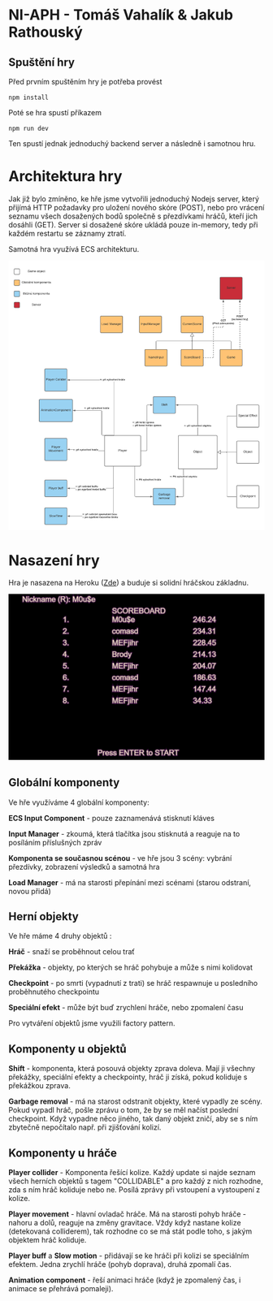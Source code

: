 # NI-APH - Tomáš Vahalík & Jakub Rathouský

## Spuštění hry
Před prvním spuštěním hry je potřeba provést
```
npm install
```
Poté se hra spustí příkazem
```
npm run dev
```
Ten spustí jednak jednoduchý backend server a následně i samotnou hru.



# Architektura hry
Jak již bylo zmíněno, ke hře jsme vytvořili jednoduchý Nodejs server, který přijímá HTTP požadavky pro uložení nového skóre (POST),
nebo pro vrácení seznamu všech dosažených bodů společně s přezdívkami hráčů, kteří jich dosáhli (GET). Server si dosažené skóre ukládá pouze
in-memory, tedy při každém restartu se záznamy ztratí.

Samotná hra využívá ECS architekturu.

<img alt="diagram" src="APH_Component_Diagram.png">

# Nasazení hry

Hra je nasazena na Heroku (<a href="https://gravity-guy.herokuapp.com/">Zde</a>) a buduje si solidní hráčskou základnu.

<img alt="hraci" src="Hraci.PNG">

## Globální komponenty
Ve hře využíváme 4 globální komponenty:

**ECS Input Component** - pouze zaznamenává stisknutí kláves


**Input Manager** - zkoumá, která tlačítka jsou stisknutá a reaguje na to posíláním příslušných zpráv

**Komponenta se současnou scénou** - ve hře jsou 3 scény: vybrání přezdívky, zobrazení výsledků a samotná hra

**Load Manager** - má na starosti přepínání mezi scénami (starou odstraní, novou přidá)


## Herní objekty
Ve hře máme 4 druhy objektů :

**Hráč** - snaží se proběhnout celou trať

**Překážka** - objekty, po kterých se hráč pohybuje a může s nimi kolidovat

**Checkpoint** - po smrti (vypadnutí z trati) se hráč respawnuje u posledního proběhnutého checkpointu 

**Speciální efekt** - může být buď zrychlení hráče, nebo zpomalení času

Pro vytváření objektů jsme využili factory pattern.

## Komponenty u objektů


**Shift** - komponenta, která posouvá objekty zprava doleva. Mají ji všechny překážky, speciální efekty a checkpointy, 
hráč ji získá, pokud koliduje s překážkou zprava.

**Garbage removal** -  má na starost odstranit objekty, které vypadly ze scény.
Pokud vypadl hráč, pošle zprávu o tom, že by se měl načíst poslední checkpoint. Když vypadne něco jiného, tak daný objekt zničí,
aby se s ním zbytečně nepočítalo např. při zjišťování kolizí.

## Komponenty u hráče

**Player collider** - Komponenta řešící kolize. Každý update si najde seznam všech herních objektů s tagem "COLLIDABLE"
a pro každý z nich rozhodne, zda s ním hráč koliduje nebo ne. Posílá zprávy při vstoupení a vystoupení z kolize.

**Player movement** - hlavní ovladač hráče. Má na starosti pohyb hráče - nahoru a dolů, reaguje na změny gravitace. 
Vždy když nastane kolize (detekovaná colliderem), tak rozhodne co se má stát podle toho, s jakým objektem hráč koliduje.

**Player buff** a **Slow motion** - přidávají se ke hráči při kolizi se speciálním efektem. Jedna zrychlí hráče (pohyb doprava), 
druhá zpomalí čas.

**Animation component** - řeší animaci hráče (když je zpomalený čas, i animace se přehrává pomaleji).



